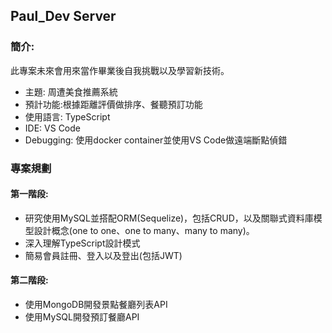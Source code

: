 ## Paul_Dev Server
### 簡介:
此專案未來會用來當作畢業後自我挑戰以及學習新技術。
- 主題: 周遭美食推薦系統
- 預計功能:根據距離評價做排序、餐聽預訂功能
- 使用語言: TypeScript
- IDE: VS Code
- Debugging: 使用docker container並使用VS Code做遠端斷點偵錯

### 專案規劃
#### 第一階段:
+ 研究使用MySQL並搭配ORM(Sequelize)，包括CRUD，以及關聯式資料庫模型設計概念(one to one、one to many、many to many)。
+ 深入理解TypeScript設計模式
+ 簡易會員註冊、登入以及登出(包括JWT)

#### 第二階段:
+ 使用MongoDB開發景點餐廳列表API
+ 使用MySQL開發預訂餐廳API


